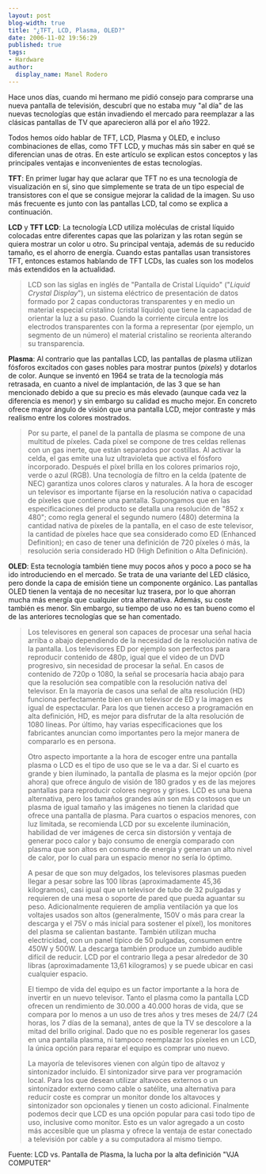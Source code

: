 ```yaml
---
layout: post
blog-width: true
title: "¿TFT, LCD, Plasma, OLED?"
date: 2006-11-02 19:56:29
published: true
tags:
- Hardware
author:
  display_name: Manel Rodero
---
```


Hace unos días, cuando mi hermano me pidió consejo para comprarse una nueva pantalla de televisión, descubrí que no estaba muy "al día" de las nuevas tecnologías que están invadiendo el mercado para reemplazar a las clásicas pantallas de TV que aparecieron allá por el año 1922.

Todos hemos oído hablar de TFT, LCD, Plasma y OLED, e incluso combinaciones de ellas, como TFT LCD, y muchas más sin saber en qué se diferencian unas de otras. En este artículo se explican estos conceptos y las principales ventajas e inconvenientes de estas tecnologías.

**TFT**: En primer lugar hay que aclarar que TFT no es una tecnología de visualización en sí, sino que simplemente se trata de un tipo especial de transistores con el que se consigue mejorar la calidad de la imagen. Su uso más frecuente es junto con las pantallas LCD, tal como se explica a continuación.

**LCD** y **TFT LCD**: La tecnología LCD utiliza moléculas de cristal líquido colocadas entre diferentes capas que las polarizan y las rotan según se quiera mostrar un color u otro. Su principal ventaja, además de su reducido tamaño, es el ahorro de energía. Cuando estas pantallas usan transistores TFT, entonces estamos hablando de TFT LCDs, las cuales son los modelos más extendidos en la actualidad.

> LCD son las siglas en inglés de "Pantalla de Cristal Líquido" ("_Liquid Crystal Display_"), un sistema eléctrico de presentación de datos formado por 2 capas conductoras transparentes y en medio un material especial cristalino (cristal líquido) que tiene la capacidad de orientar la luz a su paso. Cuando la corriente circula entre los electrodos transparentes con la forma a representar (por ejemplo, un segmento de un número) el material cristalino se reorienta alterando su transparencia.

**Plasma**: Al contrario que las pantallas LCD, las pantallas de plasma utilizan fósforos excitados con gases nobles para mostrar puntos (_pixels_) y dotarlos de color. Aunque se inventó en 1964 se trata de la tecnología más retrasada, en cuanto a nivel de implantación, de las 3 que se han mencionado debido a que su precio es más elevado (aunque cada vez la diferencia es menor) y sin embargo su calidad es mucho mejor. En concreto ofrece mayor ángulo de visión que una pantalla LCD, mejor contraste y más realismo entre los colores mostrados.

> Por su parte, el panel de la pantalla de plasma se compone de una multitud de píxeles. Cada píxel se compone de tres celdas rellenas con un gas inerte, que están separados por costillas. Al activar la celda, el gas emite una luz ultravioleta que activa el fósforo incorporado. Después el píxel brilla en los colores primarios rojo, verde o azul (RGB). Una tecnología de filtro en la celda (patente de NEC) garantiza unos colores claros y naturales. A la hora de escoger un televisor es importante fijarse en la resolución nativa o capacidad de píxeles que contiene una pantalla. Supongamos que en las especificaciones del producto se detalla una resolución de "852 x 480"; como regla general el segundo numero (480) determina la cantidad nativa de píxeles de la pantalla, en el caso de este televisor, la cantidad de píxeles hace que sea considerado como ED (Enhanced Definition); en caso de tener una definición de 720 píxeles ó más, la resolución seria considerado HD (High Definition o Alta Definición).

**OLED**: Esta tecnología también tiene muy pocos años y poco a poco se ha ido introduciendo en el mercado. Se trata de una variante del LED clásico, pero donde la capa de emisión tiene un componente orgánico. Las pantallas OLED tienen la ventaja de no necesitar luz trasera, por lo que ahorran mucha más energía que cualquier otra alternativa. Además, su coste también es menor. Sin embargo, su tiempo de uso no es tan bueno como el de las anteriores tecnologías que se han comentado.

> Los televisores en general son capaces de procesar una señal hacia arriba o abajo dependiendo de la necesidad de la resolución nativa de la pantalla. Los televisores ED por ejemplo son perfectos para reproducir contenido de 480p, igual que el video de un DVD progresivo, sin necesidad de procesar la señal. En casos de contenido de 720p o 1080, la señal se procesaría hacia abajo para que la resolución sea compatible con la resolución nativa del televisor. En la mayoría de casos una señal de alta resolución (HD) funciona perfectamente bien en un televisor de ED y la imagen es igual de espectacular. Para los que tienen acceso a programación en alta definición, HD, es mejor para disfrutar de la alta resolución de 1080 líneas. Por último, hay varias especificaciones que los fabricantes anuncian como importantes pero la mejor manera de compararlo es en persona.
>
> Otro aspecto importante a la hora de escoger entre una pantalla plasma o LCD es el tipo de uso que se le va a dar. Si el cuarto es grande y bien iluminado, la pantalla de plasma es la mejor opción (por ahora) que ofrece ángulo de visión de 180 grados y es de las mejores pantallas para reproducir colores negros y grises. LCD es una buena alternativa, pero los tamaños grandes aún son más costosos que un plasma de igual tamaño y las imágenes no tienen la claridad que ofrece una pantalla de plasma. Para cuartos o espacios menores, con luz limitada, se recomienda LCD por su excelente iluminación, habilidad de ver imágenes de cerca sin distorsión y ventaja de generar poco calor y bajo consumo de energía comparado con plasma que son altos en consumo de energía y generan un alto nivel de calor, por lo cual para un espacio menor no sería lo óptimo.
>
> A pesar de que son muy delgados, los televisores plasmas pueden llegar a pesar sobre las 100 libras (aproximadamente 45,36 kilogramos), casi igual que un televisor de tubo de 32 pulgadas y requieren de una mesa o soporte de pared que pueda aguantar su peso. Adicionalmente requieren de amplia ventilación ya que los voltajes usados son altos (generalmente, 150V o más para crear la descarga y el 75V o más inicial para sostener el píxel), los monitores del plasma se calientan bastante. También utilizan mucha electricidad, con un panel típico de 50 pulgadas, consumen entre 450W y 500W. La descarga también produce un zumbido audible difícil de reducir. LCD por el contrario llega a pesar alrededor de 30 libras (aproximadamente 13,61 kilogramos) y se puede ubicar en casi cualquier espacio.
>
> El tiempo de vida del equipo es un factor importante a la hora de invertir en un nuevo televisor. Tanto el plasma como la pantalla LCD ofrecen un rendimiento de 30.000 a 40.000 horas de vida, que se compara por lo menos a un uso de tres años y tres meses de 24/7 (24 horas, los 7 días de la semana), antes de que la TV se descolore a la mitad del brillo original. Dado que no es posible regenerar los gases en una pantalla plasma, ni tampoco reemplazar los píxeles en un LCD, la única opción para reparar el equipo es comprar uno nuevo.
>
> La mayoría de televisores vienen con algún tipo de altavoz y sintonizador incluido. El sintonizador sirve para ver programación local. Para los que desean utilizar altavoces externos o un sintonizador externo como cable o satélite, una alternativa para reducir coste es comprar un monitor donde los altavoces y sintonizador son opcionales y tienen un costo adicional. Finalmente podemos decir que LCD es una opción popular para casi todo tipo de uso, inclusive como monitor. Esto es un valor agregado a un costo más accesible que un plasma y ofrece la ventaja de estar conectado a televisión por cable y a su computadora al mismo tiempo.

Fuente: LCD vs. Pantalla de Plasma, la lucha por la alta definición "VJA COMPUTER"
